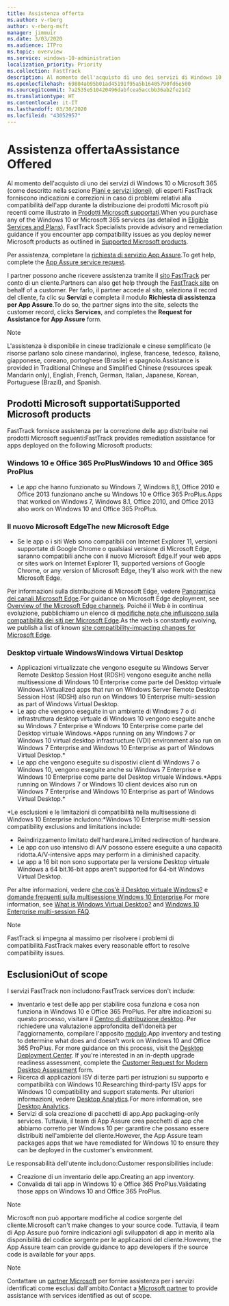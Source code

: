 ```yaml
---
title: Assistenza offerta
ms.author: v-rberg
author: v-rberg-msft
manager: jimmuir
ms.date: 3/03/2020
ms.audience: ITPro
ms.topic: overview
ms.service: windows-10-administration
localization_priority: Priority
ms.collection: FastTrack
description: Al momento dell'acquisto di uno dei servizi di Windows 10 o Microsoft 365, gli esperti FastTrack forniscono indicazioni e correzioni per la distribuzione di Windows 10 e Office 365 ProPlus e consentono di mantenersi aggiornati senza costi aggiuntivi (con un abbonamento idoneo).
ms.openlocfilehash: 69804ab95b01ad45191f95a5b16405790fd6e500
ms.sourcegitcommit: 7a2535e510420496dabfcea5accbb36ab2fe21d2
ms.translationtype: HT
ms.contentlocale: it-IT
ms.lasthandoff: 03/30/2020
ms.locfileid: "43052957"
---
```

# <a name="assistance-offered"></a><span data-ttu-id="b4473-103">Assistenza offerta</span><span class="sxs-lookup"><span data-stu-id="b4473-103">Assistance Offered</span></span>  

<span data-ttu-id="b4473-104">Al momento dell'acquisto di uno dei servizi di Windows 10 o Microsoft 365 (come descritto nella sezione [Piani e servizi idonei](M365-eligible-services-and-plans.md)), gli esperti FastTrack forniscono indicazioni e correzioni in caso di problemi relativi alla compatibilità dell'app durante la distribuzione dei prodotti Microsoft più recenti come illustrato in [Prodotti Microsoft supportati](#supported-microsoft-products).</span><span class="sxs-lookup"><span data-stu-id="b4473-104">When you purchase any of the Windows 10 or Microsoft 365 services (as detailed in [Eligible Services and Plans](M365-eligible-services-and-plans.md)), FastTrack Specialists provide advisory and remediation guidance if you encounter app compatibility issues as you deploy newer Microsoft products as outlined in [Supported Microsoft products](#supported-microsoft-products).</span></span>

<span data-ttu-id="b4473-105">Per assistenza, completare la [richiesta di servizio App Assure](https://go.microsoft.com/fwlink/?linkid=2022721).</span><span class="sxs-lookup"><span data-stu-id="b4473-105">To get help, complete the [App Assure service request](https://go.microsoft.com/fwlink/?linkid=2022721).</span></span>

<span data-ttu-id="b4473-106">I partner possono anche ricevere assistenza tramite il [sito FastTrack](https://go.microsoft.com/fwlink/?linkid=780698) per conto di un cliente.</span><span class="sxs-lookup"><span data-stu-id="b4473-106">Partners can also get help through the [FastTrack site](https://go.microsoft.com/fwlink/?linkid=780698) on behalf of a customer.</span></span> <span data-ttu-id="b4473-107">Per farlo, il partner accede al sito, seleziona il record del cliente, fa clic su **Servizi** e completa il modulo **Richiesta di assistenza per App Assure**.</span><span class="sxs-lookup"><span data-stu-id="b4473-107">To do so, the partner signs into the site, selects the customer record, clicks **Services**, and completes the **Request for Assistance for App Assure** form.</span></span>

> [!NOTE]
> <span data-ttu-id="b4473-108">L'assistenza è disponibile in cinese tradizionale e cinese semplificato (le risorse parlano solo cinese mandarino), inglese, francese, tedesco, italiano, giapponese, coreano, portoghese (Brasile) e spagnolo.</span><span class="sxs-lookup"><span data-stu-id="b4473-108">Assistance is provided in Traditional Chinese and Simplified Chinese (resources speak Mandarin only), English, French, German, Italian, Japanese, Korean, Portuguese (Brazil), and Spanish.</span></span> 

## <a name="supported-microsoft-products"></a><span data-ttu-id="b4473-109">Prodotti Microsoft supportati</span><span class="sxs-lookup"><span data-stu-id="b4473-109">Supported Microsoft products</span></span>

<span data-ttu-id="b4473-110">FastTrack fornisce assistenza per la correzione delle app distribuite nei prodotti Microsoft seguenti:</span><span class="sxs-lookup"><span data-stu-id="b4473-110">FastTrack provides remediation assistance for apps deployed on the following Microsoft products:</span></span>

### <a name="windows-10-and-office-365-proplus"></a><span data-ttu-id="b4473-111">Windows 10 e Office 365 ProPlus</span><span class="sxs-lookup"><span data-stu-id="b4473-111">Windows 10 and Office 365 ProPlus</span></span>

- <span data-ttu-id="b4473-112">Le app che hanno funzionato su Windows 7, Windows 8,1, Office 2010 e Office 2013 funzionano anche su Windows 10 e Office 365 ProPlus.</span><span class="sxs-lookup"><span data-stu-id="b4473-112">Apps that worked on Windows 7, Windows 8.1, Office 2010, and Office 2013 also work on Windows 10 and Office 365 ProPlus.</span></span>

### <a name="the-new-microsoft-edge"></a><span data-ttu-id="b4473-113">Il nuovo Microsoft Edge</span><span class="sxs-lookup"><span data-stu-id="b4473-113">The new Microsoft Edge</span></span>

- <span data-ttu-id="b4473-114">Se le app o i siti Web sono compatibili con Internet Explorer 11, versioni supportate di Google Chrome o qualsiasi versione di Microsoft Edge, saranno compatibili anche con il nuovo Microsoft Edge.</span><span class="sxs-lookup"><span data-stu-id="b4473-114">If your web apps or sites work on Internet Explorer 11, supported versions of Google Chrome, or any version of Microsoft Edge, they'll also work with the new Microsoft Edge.</span></span>

<span data-ttu-id="b4473-115">Per informazioni sulla distribuzione di Microsoft Edge, vedere [Panoramica dei canali Microsoft Edge](https://docs.microsoft.com/DeployEdge/microsoft-edge-channels).</span><span class="sxs-lookup"><span data-stu-id="b4473-115">For guidance on Microsoft Edge deployment, see [Overview of the Microsoft Edge channels](https://docs.microsoft.com/DeployEdge/microsoft-edge-channels).</span></span> <span data-ttu-id="b4473-116">Poiché il Web è in continua evoluzione, pubblichiamo un elenco di [modifiche note che influiscono sulla compatibilità dei siti per Microsoft Edge](https://docs.microsoft.com/microsoft-edge/web-platform/site-impacting-changes).</span><span class="sxs-lookup"><span data-stu-id="b4473-116">As the web is constantly evolving, we publish a list of known [site compatibility-impacting changes for Microsoft Edge](https://docs.microsoft.com/microsoft-edge/web-platform/site-impacting-changes).</span></span>

### <a name="windows-virtual-desktop"></a><span data-ttu-id="b4473-117">Desktop virtuale Windows</span><span class="sxs-lookup"><span data-stu-id="b4473-117">Windows Virtual Desktop</span></span>

- <span data-ttu-id="b4473-118">Applicazioni virtualizzate che vengono eseguite su Windows Server Remote Desktop Session Host (RDSH) vengono eseguite anche nella multisessione di Windows 10 Enterprise come parte del Desktop virtuale Windows.</span><span class="sxs-lookup"><span data-stu-id="b4473-118">Virtualized apps that run on Windows Server Remote Desktop Session Host (RDSH) also run on Windows 10 Enterprise multi-session as part of Windows Virtual Desktop.</span></span>
- <span data-ttu-id="b4473-119">Le app che vengono eseguite in un ambiente di Windows 7 o di infrastruttura desktop virtuale di Windows 10 vengono eseguite anche su Windows 7 Enterprise e Windows 10 Enterprise come parte del Desktop virtuale Windows.\*</span><span class="sxs-lookup"><span data-stu-id="b4473-119">Apps running on any Windows 7 or Windows 10 virtual desktop infrastructure (VDI) environment also run on Windows 7 Enterprise and Windows 10 Enterprise as part of Windows Virtual Desktop.\*</span></span>
- <span data-ttu-id="b4473-120">Le app che vengono eseguite su dispostivi client di Windows 7 o Windows 10, vengono eseguite anche su Windows 7 Enterprise e Windows 10 Enterprise come parte del Desktop virtuale Windows.\*</span><span class="sxs-lookup"><span data-stu-id="b4473-120">Apps running on Windows 7 or Windows 10 client devices also run on Windows 7 Enterprise and Windows 10 Enterprise as part of Windows Virtual Desktop.\*</span></span>

<span data-ttu-id="b4473-121">\*Le esclusioni e le limitazioni di compatibilità nella multisessione di Windows 10 Enterprise includono:</span><span class="sxs-lookup"><span data-stu-id="b4473-121">\*Windows 10 Enterprise multi-session compatibility exclusions and limitations include:</span></span>
- <span data-ttu-id="b4473-122">Reindirizzamento limitato dell'hardware.</span><span class="sxs-lookup"><span data-stu-id="b4473-122">Limited redirection of hardware.</span></span>
- <span data-ttu-id="b4473-123">Le app con uso intensivo di A/V possono essere eseguite a una capacità ridotta.</span><span class="sxs-lookup"><span data-stu-id="b4473-123">A/V-intensive apps may perform in a diminished capacity.</span></span>
- <span data-ttu-id="b4473-124">Le app a 16 bit non sono supportate per la versione Desktop virtuale Windows a 64 bit.</span><span class="sxs-lookup"><span data-stu-id="b4473-124">16-bit apps aren't supported for 64-bit Windows Virtual Desktop.</span></span>

<span data-ttu-id="b4473-125">Per altre informazioni, vedere [che cos'è il Desktop virtuale Windows?](https://docs.microsoft.com/azure/virtual-desktop/overview) e [domande frequenti sulla multisessione Windows 10 Enterprise](https://docs.microsoft.com/azure/virtual-desktop/windows-10-multisession-faq).</span><span class="sxs-lookup"><span data-stu-id="b4473-125">For more information, see [What is Windows Virtual Desktop?](https://docs.microsoft.com/azure/virtual-desktop/overview) and [Windows 10 Enterprise multi-session FAQ](https://docs.microsoft.com/azure/virtual-desktop/windows-10-multisession-faq).</span></span>

> [!NOTE]
> <span data-ttu-id="b4473-126">FastTrack si impegna al massimo per risolvere i problemi di compatibilità.</span><span class="sxs-lookup"><span data-stu-id="b4473-126">FastTrack makes every reasonable effort to resolve compatibility issues.</span></span> 

## <a name="out-of-scope"></a><span data-ttu-id="b4473-127">Esclusioni</span><span class="sxs-lookup"><span data-stu-id="b4473-127">Out of scope</span></span>

<span data-ttu-id="b4473-128">I servizi FastTrack non includono:</span><span class="sxs-lookup"><span data-stu-id="b4473-128">FastTrack services don't include:</span></span>
- <span data-ttu-id="b4473-p103">Inventario e test delle app per stabilire cosa funziona e cosa non funziona in Windows 10 e Office 365 ProPlus. Per altre indicazioni su questo processo, visitare il [Centro di distribuzione desktop](https://go.microsoft.com/fwlink/?linkid=2080140). Per richiedere una valutazione approfondita dell'idoneità per l'aggiornamento, compilare l'apposito [modulo](https://go.microsoft.com/fwlink/?linkid=2053818).</span><span class="sxs-lookup"><span data-stu-id="b4473-p103">App inventory and testing to determine what does and doesn't work on Windows 10 and Office 365 ProPlus. For more guidance on this process, visit the [Desktop Deployment Center](https://go.microsoft.com/fwlink/?linkid=2080140). If you're interested in an in-depth upgrade readiness assessment, complete the [Customer Request for Modern Desktop Assessment](https://go.microsoft.com/fwlink/?linkid=2053818) form.</span></span>
- <span data-ttu-id="b4473-132">Ricerca di applicazioni ISV di terze parti per istruzioni su supporto e compatibilità con Windows 10.</span><span class="sxs-lookup"><span data-stu-id="b4473-132">Researching third-party ISV apps for Windows 10 compatibility and support statements.</span></span> <span data-ttu-id="b4473-133">Per ulteriori informazioni, vedere [Desktop Analytics](https://docs.microsoft.com/sccm/desktop-analytics/overview).</span><span class="sxs-lookup"><span data-stu-id="b4473-133">For more information, see [Desktop Analytics](https://docs.microsoft.com/sccm/desktop-analytics/overview).</span></span>
- <span data-ttu-id="b4473-134">Servizi di sola creazione di pacchetti di app.</span><span class="sxs-lookup"><span data-stu-id="b4473-134">App packaging-only services.</span></span> <span data-ttu-id="b4473-135">Tuttavia, il team di App Assure crea pacchetti di app che abbiamo corretto per Windows 10 per garantire che possano essere distribuiti nell'ambiente del cliente.</span><span class="sxs-lookup"><span data-stu-id="b4473-135">However, the App Assure team packages apps that we have remediated for Windows 10 to ensure they can be deployed in the customer's environment.</span></span>

<span data-ttu-id="b4473-136">Le responsabilità dell'utente includono:</span><span class="sxs-lookup"><span data-stu-id="b4473-136">Customer responsibilities include:</span></span>
- <span data-ttu-id="b4473-137">Creazione di un inventario delle app.</span><span class="sxs-lookup"><span data-stu-id="b4473-137">Creating an app inventory.</span></span>
- <span data-ttu-id="b4473-138">Convalida di tali app in Windows 10 e Office 365 ProPlus.</span><span class="sxs-lookup"><span data-stu-id="b4473-138">Validating those apps on Windows 10 and Office 365 ProPlus.</span></span>

> [!NOTE]
> <span data-ttu-id="b4473-139">Microsoft non può apportare modifiche al codice sorgente del cliente.</span><span class="sxs-lookup"><span data-stu-id="b4473-139">Microsoft can't make changes to your source code.</span></span> <span data-ttu-id="b4473-140">Tuttavia, il team di App Assure può fornire indicazioni agli sviluppatori di app in merito alla disponibilità del codice sorgente per le applicazioni del cliente.</span><span class="sxs-lookup"><span data-stu-id="b4473-140">However, the App Assure team can provide guidance to app developers if the source code is available for your apps.</span></span>

> [!NOTE]
> <span data-ttu-id="b4473-141">Contattare un [partner Microsoft](https://go.microsoft.com/fwlink/?linkid=2080150) per fornire assistenza per i servizi identificati come esclusi dall'ambito.</span><span class="sxs-lookup"><span data-stu-id="b4473-141">Contact a [Microsoft partner](https://go.microsoft.com/fwlink/?linkid=2080150) to provide assistance with services identified as out of scope.</span></span>



